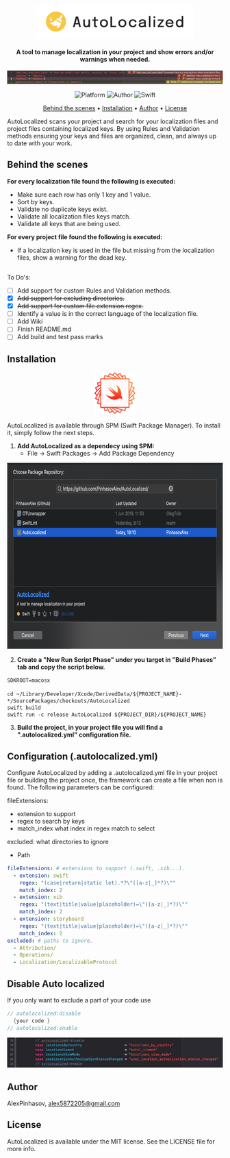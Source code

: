 
<p align="center">
<img src="/Images/AutoLocalizedLogo.png" width="370" height="77">
</p>
<h4 align="center">A tool to manage localization in your project and show errors and/or warnings when needed.</h4>
<p align="center">
<img src="/Images/Example.png">
</p>

<p align="center">
  <img alt="Platform" src="https://img.shields.io/cocoapods/p/EqualableGeneric.svg">
  <img alt="Author" src="https://img.shields.io/badge/author-Alex Pinhasov-blue.svg">
  <img alt="Swift" src="https://img.shields.io/badge/swift-5.0%2B-orange.svg">
</p>

<p align="center">
  <a href="#behindthescenes">Behind the scenes</a> •
  <a href="#installation">Installation</a> •
  <a href="#author">Author</a> •
  <a href="#license">License</a>
</p>

AutoLocalized scans your project and search for your localization files and project files containing localized keys. By using Rules and Validation methods ensuring your keys and files are organized, clean, and always up to date with your work.
## Behind the scenes

<b>For every localization file found the following is executed:</b>
- Make sure each row has only 1 key and 1 value.
- Sort by keys.
- Validate no duplicate keys exist.
- Validate all localization files keys match.
- Validate all keys that are being used.

<b>For every project file found the following is executed:</b>
- If a localization key is used in the file but missing from the localization files, show a warning for the dead key.

##
To Do's:
- [ ] Add support for custom Rules and Validation methods.
- [x] ~~Add support for excluding directories.~~
- [x] ~~Add support for custom file extension regex.~~
- [ ] Identify a value is in the correct language of the localization file.
- [ ] Add Wiki
- [ ] Finish README.md
- [ ] Add build and test pass marks

## Installation
<p align="center">
<img src="/Images/spi.png" width="100" height="100">
</p>
AutoLocalized is available through SPM (Swift Package Manager). To install it, simply follow the next steps.

1. <b>Add AutoLocalized as a dependecy using SPM:</b>
   - File -> Swift Packages -> Add Package Dependency

<p align="left">
<img src="/Images/SPM.png" width="730" height="434">
</p>

2. <b>Create a "New Run Script Phase" under you target in "Build Phases" tab and copy the script below.</b>

```Shell
SDKROOT=macosx

cd ~/Library/Developer/Xcode/DerivedData/${PROJECT_NAME}-*/SourcePackages/checkouts/AutoLocalized
swift build
swift run -c release AutoLocalized ${PROJECT_DIR}/${PROJECT_NAME}

```

3. <b>Build the project, in your project file you will find a ".autolocalized.yml" configuration file.</b>

## Configuration (.autolocalized.yml)

Configure AutoLocalized by adding a .autolocalized.yml file in your project file or building the project once, the framework can create a file when non is found. The following parameters can be configured:

fileExtensions: 
  - extension to support
  - regex to search by keys
  - match_index what index in regex match to select
  
excluded: what directories to ignore        
  - Path
```yaml
fileExtensions: # extensions to support (.swift, .xib...).
  - extension: swift
    regex: "(case|return|static let).*?\"([a-z|_]*?)\""
    match_index: 2
  - extension: xib
    regex: "(text|title|value|placeholder)=\"([a-z|_]*?)\""
    match_index: 2
  - extension: storyboard
    regex: "(text|title|value|placeholder)=\"([a-z|_]*?)\""
    match_index: 2
excluded: # paths to ignore.
  - Attribution/
  - Operations/
  - Localization/LocalizableProtocol
```
  
## Disable Auto localized

If you only want to exclude a part of your code use
```swift
// autolocalized:disable
  {your code }
// autolocalized:enable
```

<p align="left">
<img src="/Images/autolocalized_disable.png">
</p>  

## Author

AlexPinhasov, alex5872205@gmail.com

## License

AutoLocalized is available under the MIT license. See the LICENSE file for more info.

